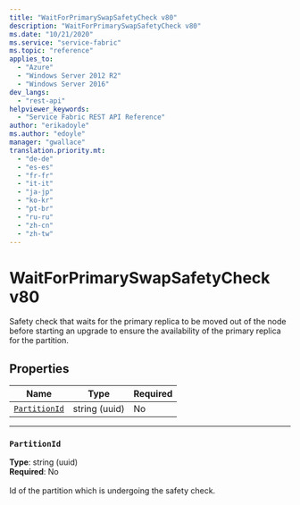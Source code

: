 ```yaml
---
title: "WaitForPrimarySwapSafetyCheck v80"
description: "WaitForPrimarySwapSafetyCheck v80"
ms.date: "10/21/2020"
ms.service: "service-fabric"
ms.topic: "reference"
applies_to: 
  - "Azure"
  - "Windows Server 2012 R2"
  - "Windows Server 2016"
dev_langs: 
  - "rest-api"
helpviewer_keywords: 
  - "Service Fabric REST API Reference"
author: "erikadoyle"
ms.author: "edoyle"
manager: "gwallace"
translation.priority.mt: 
  - "de-de"
  - "es-es"
  - "fr-fr"
  - "it-it"
  - "ja-jp"
  - "ko-kr"
  - "pt-br"
  - "ru-ru"
  - "zh-cn"
  - "zh-tw"
---
```

# WaitForPrimarySwapSafetyCheck v80

Safety check that waits for the primary replica to be moved out of the node before starting an upgrade to ensure the availability of the primary replica for the partition.

## Properties
| Name | Type | Required |
| --- | --- | --- |
| [`PartitionId`](#partitionid) | string (uuid) | No |

____
### `PartitionId`
__Type__: string (uuid) <br/>
__Required__: No<br/>
<br/>
Id of the partition which is undergoing the safety check.

